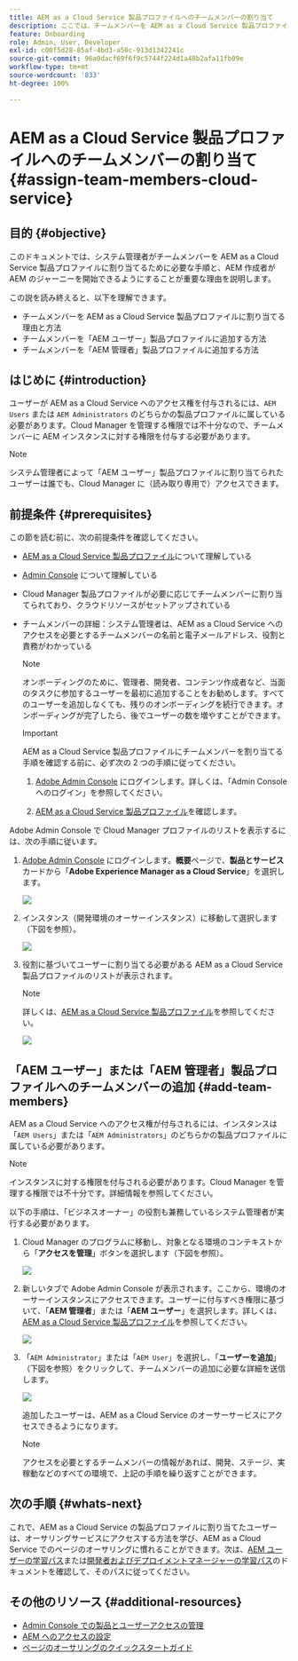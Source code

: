 ```yaml
---
title: AEM as a Cloud Service 製品プロファイルへのチームメンバーの割り当て
description: ここでは、チームメンバーを AEM as a Cloud Service 製品プロファイルに割り当てる方法について説明します
feature: Onboarding
role: Admin, User, Developer
exl-id: c00f5d28-85af-4bd3-a50c-913d1342241c
source-git-commit: 96a0dacf69f6f9c5744f224d1a48b2afa11fb09e
workflow-type: tm+mt
source-wordcount: '833'
ht-degree: 100%

---
```


# AEM as a Cloud Service 製品プロファイルへのチームメンバーの割り当て {#assign-team-members-cloud-service}

## 目的 {#objective}

このドキュメントでは、システム管理者がチームメンバーを AEM as a Cloud Service 製品プロファイルに割り当てるために必要な手順と、AEM 作成者が AEM のジャーニーを開始できるようにすることが重要な理由を説明します。

この説を読み終えると、以下を理解できます。

* チームメンバーを AEM as a Cloud Service 製品プロファイルに割り当てる理由と方法
* チームメンバーを「AEM ユーザー」製品プロファイルに追加する方法
* チームメンバーを「AEM 管理者」製品プロファイルに追加する方法


## はじめに {#introduction}

ユーザーが AEM as a Cloud Service へのアクセス権を付与されるには、`AEM Users` または `AEM Administrators` のどちらかの製品プロファイルに属している必要があります。Cloud Manager を管理する権限では不十分なので、チームメンバーに AEM インスタンスに対する権限を付与する必要があります。

>[!NOTE]
>システム管理者によって「AEM ユーザー」製品プロファイルに割り当てられたユーザーは誰でも、Cloud Manager に（読み取り専用で）アクセスできます。

## 前提条件 {#prerequisites}

この節を読む前に、次の前提条件を確認してください。

* [AEM as a Cloud Service 製品プロファイル](https://experienceleague.adobe.com/docs/experience-manager-cloud-service/onboarding/onboarding-concepts/aem-cs-team-product-profiles.html?lang=ja#aem-product-profiles)について理解している
* [Admin Console](https://experienceleague.adobe.com/docs/experience-manager-cloud-service/onboarding/onboarding-concepts/admin-console.html?lang=ja) について理解している
* Cloud Manager 製品プロファイルが必要に応じてチームメンバーに割り当てられており、クラウドリソースがセットアップされている
* チームメンバーの詳細：システム管理者は、AEM as a Cloud Service へのアクセスを必要とするチームメンバーの名前と電子メールアドレス、役割と責務がわかっている

   >[!NOTE]
   >オンボーディングのために、管理者、開発者、コンテンツ作成者など、当面のタスクに参加するユーザーを最初に追加することをお勧めします。すべてのユーザーを追加しなくても、残りのオンボーディングを続行できます。オンボーディングが完了したら、後でユーザーの数を増やすことができます。


   >[!IMPORTANT]
   >AEM as a Cloud Service 製品プロファイルにチームメンバーを割り当てる手順を確認する前に、必ず次の 2 つの手順に従ってください。
   >
   >1. [Adobe Admin Console](https://experienceleague.adobe.com/docs/experience-manager-cloud-service/onboarding/onboarding-concepts/admin-console.html?lang=en) にログインします。詳しくは、「Admin Console へのログイン」を参照してください。
   >
   >1. [AEM as a Cloud Service 製品プロファイル](https://experienceleague.adobe.com/docs/experience-manager-cloud-service/onboarding/onboarding-concepts/aem-cs-team-product-profiles.html?lang=en#aem-product-profiles)を確認します。


Adobe Admin Console で Cloud Manager プロファイルのリストを表示するには、次の手順に従います。

1. [Adobe Admin Console](https://adminconsole.adobe.com/) にログインします。**概要**&#x200B;ページで、**製品とサービス**&#x200B;カードから「**Adobe Experience Manager as a Cloud Service**」を選択します。

   ![](/help/journey-onboarding/assets/assign-team1.png)

1. インスタンス（開発環境のオーサーインスタンス）に移動して選択します（下図を参照）。

   ![](/help/journey-onboarding/assets/cloud-profiles-1.png)


1. 役割に基づいてユーザーに割り当てる必要がある AEM as a Cloud Service 製品プロファイルのリストが表示されます。

   >[!NOTE]
   >詳しくは、[AEM as a Cloud Service 製品プロファイル](https://experienceleague.adobe.com/docs/experience-manager-cloud-service/onboarding/onboarding-concepts/aem-cs-team-product-profiles.html?lang=en#aem-product-profiles)を参照してください。

   ![](/help/journey-onboarding/assets/cloud-profiles-2.png)


## 「AEM ユーザー」または「AEM 管理者」製品プロファイルへのチームメンバーの追加 {#add-team-members}

AEM as a Cloud Service へのアクセス権が付与されるには、インスタンスは「`AEM Users`」または「`AEM Administrators`」のどちらかの製品プロファイルに属している必要があります。

>[!NOTE]
>インスタンスに対する権限を付与される必要があります。Cloud Manager を管理する権限では不十分です。詳細情報を参照してください。

以下の手順は、「ビジネスオーナー」の役割も兼務しているシステム管理者が実行する必要があります。

1. Cloud Manager のプログラムに移動し、対象となる環境のコンテキストから「**アクセスを管理**」ボタンを選択します（下図を参照）。

   ![](/help/journey-onboarding/assets/add-team1.png)

1. 新しいタブで Adobe Admin Console が表示されます。ここから、環境のオーサーインスタンスにアクセスできます。ユーザーに付与すべき権限に基づいて、「**AEM 管理者**」または「**AEM ユーザー**」を選択します。詳しくは、[AEM as a Cloud Service 製品プロファイル](https://experienceleague.adobe.com/docs/experience-manager-cloud-service/onboarding/onboarding-concepts/aem-cs-team-product-profiles.html?lang=en#aem-product-profiles)を参照してください。

   ![](/help/journey-onboarding/assets/add-team2.png)

1. 「`AEM Administrator`」または「`AEM User`」を選択し、「**ユーザーを追加**」（下図を参照）をクリックして、チームメンバーの追加に必要な詳細を送信します。

   ![](/help/journey-onboarding/assets/add-team3.png)

   追加したユーザーは、AEM as a Cloud Service のオーサーサービスにアクセスできるようになります。

   >[!NOTE]
   >アクセスを必要とするチームメンバーの情報があれば、開発、ステージ、実稼動などのすべての環境で、上記の手順を繰り返すことができます。


## 次の手順 {#whats-next}

これで、AEM as a Cloud Service の製品プロファイルに割り当てたユーザーは、オーサリングサービスにアクセスする方法を学び、AEM as a Cloud Service でのページのオーサリングに慣れることができます。次は、[AEM ユーザーの学習パス](/help/journey-onboarding/sysadmin/learning-path-aem-users.md)または[開発者およびデプロイメントマネージャーの学習パス](/help/journey-onboarding/sysadmin/learning-path-developers-deploymentmanagers.md)のドキュメントを確認して、そのパスに従ってください。

## その他のリソース {#additional-resources}

* [Admin Console での製品とユーザーアクセスの管理](https://experienceleague.adobe.com/docs/experience-manager-cloud-service/security/ims-support.html?lang=ja#managing-products-and-user-access-in-admin-console)
* [AEM へのアクセスの設定](https://experienceleague.adobe.com/docs/experience-manager-learn/cloud-service/accessing/walk-through.html?lang=ja)
* [ページのオーサリングのクイックスタートガイド](https://experienceleague.adobe.com/docs/experience-manager-cloud-service/sites/authoring/getting-started/quick-start.html?lang=ja)
